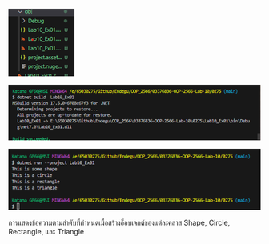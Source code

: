 ![alt text](image.png)

![alt text](image-2.png)

![alt text](image-3.png)

การแสดงข้อความตามลำดับที่กำหนดเมื่อสร้างอ็อบเจกต์ของแต่ละคลาส Shape, Circle, Rectangle, และ Triangle